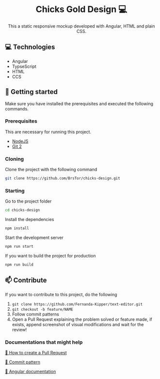                   
 
<h1 align="center" style="font-weight: bold;">Chicks Gold Design 💻</h1>


<p align="center">This a static responsive mockup developed with Angular, HTML and plain CSS.</p>


 
<h2 id="technologies">💻 Technologies</h2>

- Angular
- TypseScript
- HTML
- CCS
 
<h2 id="started">🚀 Getting started</h2>

Make sure you have installed the prerequisites and executed the following commands.
 
<h3>Prerequisites</h3>

This are necessary for running this project.

- [NodeJS](https://github.com/)
- [Git 2](https://github.com)
 
<h3>Cloning</h3>

Clone the project with the following command

```bash
git clone https://github.com/BrsTor/chicks-design.git
```
 
<h3>Starting</h3>

Go to the project folder

```bash
cd chicks-design
```

Install the dependencies

```bash
npm install
```

Start the development server

```bash
npm run start
```

If you want to build the project for production 

```bash
npm run build
```

 
<h2 id="contribute">📫 Contribute</h2>

If you want to contribute to this project, do the following

1. `git clone https://github.com/Fernanda-Kipper/text-editor.git`
2. `git checkout -b feature/NAME`
3. Follow commit patterns
4. Open a Pull Request explaining the problem solved or feature made, if exists, append screenshot of visual modifications and wait for the review!
 
<h3>Documentations that might help</h3>

[📝 How to create a Pull Request](https://www.atlassian.com/br/git/tutorials/making-a-pull-request)

[📝 Commit pattern](https://www.conventionalcommits.org/en/v1.0.0/#summary)

[📝 Angular documentation](https://angular.dev/overview)
